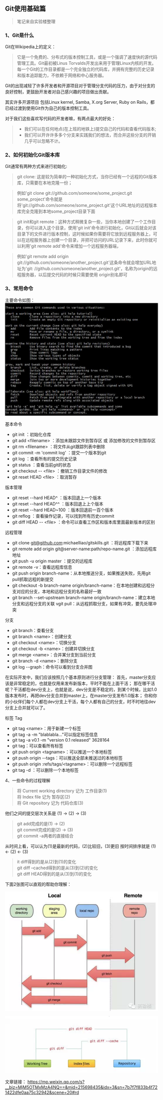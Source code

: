 ## Git使用基础篇

>笔记来自实验楼整理

### 1、Git是什么

Git在Wikipedia上的定义：
>它是一个免费的、分布式的版本控制工具，或是一个强调了速度快的源代码管理工具。Git最初被Linus Torvalds开发出来用于管理Linux内核的开发。每一个Git的工作目录都是一个完全独立的代码库，并拥有完整的历史记录和版本追踪能力，不依赖于网络和中心服务器。

Git的出现减轻了许多开发者和开源项目对于管理分支代码的压力，由于对分支的良好控制，更鼓励开发者对自己感兴趣的项目做出贡献。

其实许多开源项目 包括Linux kernel, Samba, X.org Server, Ruby on Rails，都已经过渡到使用Git作为自己的版本控制工具。

对于我们这些喜欢写代码的开发者嘛，有两点最大的好处：
> * 我们可以在任何地点(在上班的地铁上)提交自己的代码和查看代码版本;
> * 我们可以开许许多多个分支来实践我们的想法，而合并这些分支的开销几乎可以忽略不计。

### 2、如何初始化Git版本库
Git通常有两种方式来进行初始化:

>git clone: 这是较为简单的一种初始化方式，当你已经有一个远程的Git版本库，只需要在本地克隆一份；

>例如'git clone git://github.com/someone/some_project.git some_project'命令就是将'git://github.com/someone/some_project.git'这个URL地址的远程版本库完全克隆到本地some_project目录下面

>git init和git remote：这种方式稍微复杂一些，当你本地创建了一个工作目录，你可以进入这个目录，使用'git init'命令进行初始化，Git以后就会对该目录下的文件进行版本控制，这时候如果你需要将它放到远程服务器上，可以在远程服务器上创建一个目录，并把可访问的URL记录下来，此时你就可以利用'git remote add'命令来增加一个远程服务器端，

>例如'git remote add origin git://github.com/someone/another_project.git'这条命令就会增加URL地址为'git: //github.com/someone/another_project.git'，名称为origin的远程服务器，以后提交代码的时候只需要使用 origin别名即可

### 3、常用命令

主要命令如图：
![](../images/git/git-command.jpg)

基本命令
* git init ：初始化仓库
* git add \<filename\> ：添加未跟踪文件到暂存区 或 添加修改的文件到暂存区
* git rm \<filename\> ：将文件从git跟踪列表中删除
* git commit -m 'commit log' ：提交一个版本到git
* git log ：查看所有的提交历史记录
* git status ：查看当前git的状态
* git checkout -- \<file\> ：撤销工作目录文件的修改
* git reset HEAD \<file\> ：取消暂存

版本管理
* git reset --hard HEAD^ ：版本回退上一个版本
* git reset --hard HEAD^^ ：版本回退上上个版本
* git reset --hard HEAD~100 ：版本回退前一百个版本
* git reflog ：查看操作记录，可以找到所有历史commit
* git diff HEAD -- \<file\> ：命令可以查看工作区和版本库里面最新版本的区别

远程管理
* git clone git@github.com:michaelliao/gitskills.git ：将远程库下载下来
* git remote add origin git@server-name:path/repo-name.git ：添加远程库地址
* git push -u origin master ：提交的远程库
* git remote -v：查看远程库信息
* git push origin branch-name：从本地推送分支，如果推送失败，先用git pull抓取远程的新提交
* git checkout -b branch-name origin/branch-name：在本地创建和远程分支对应的分支，本地和远程分支的名称最好一致
* git branch --set-upstream branch-name origin/branch-name：建立本地分支和远程分支的关联
vgit pull：从远程抓取分支，如果有冲突，要先处理冲突

分支
* git branch：查看分支
* git branch \<name\>：创建分支
* git checkout \<name\>：切换分支
* git checkout -b \<name\>：创建并切换分支
* git merge \<name\>：合并某分支到当前分支
* git branch -d \<name\>：删除分支
* git log --graph：命令可以看到分支合并图

在实际开发中，我们应该按照几个基本原则进行分支管理： 首先，master分支应该是非常稳定的，也就是仅用来发布新版本，平时不能在上面干活； 那在哪干活呢？干活都在dev分支上，也就是说，dev分支是不稳定的，到某个时候，比如1.0版本发布时，再把dev分支合并到master上，在master分支发布1.0版本； 你和你的小伙伴们每个人都在dev分支上干活，每个人都有自己的分支，时不时地往dev分支上合并就可以了。

标签 Tag
* git tag \<name\>：用于新建一个标签
* git tag -a <tagname> -m "blablabla..."可以指定标签信息
* git tag -a v0.1 -m "version 0.1 released" 3628164
* git tag：可以查看所有标签
* git push origin \<tagname\>：可以推送一个本地标签
* git push origin --tags：可以推送全部未推送过的本地标签
* git push origin :refs/tags/\<tagname\>：可以删除一个远程标签
* git tag -d <tagname>：可以删除一个本地标签

4、一些命令的过程理解

>将 Current working directory 记为 工作目录(1)   
将 Index file 记为 暂存区(2)   
将 Git repository 记为 代码仓库(3)  

他们之间的提交层次关系是 (1) -> (2) -> (3)

>git add完成的是(1) -> (2)   
git commit完成的是(2) -> (3)  
git commit -a两者的直接结合  

从时间上看，可以认为(1)是最新的代码，(2)比较旧，(3)更旧
按时间排序就是 (1) <- (2) <- (3)

>it diff得到的是从(2)到(1)的变化   
git diff –cached得到的是从(3)到(2)的变化   
git diff HEAD得到的是从(3)到(1)的变化  

下面2张图可以直观的帮助你理解：

![](../images/git/git-operate1.png)

![](../images/git/git-operate2.png)

文章链接：
https://mp.weixin.qq.com/s?__biz=MjM5OTMxMzA4NQ==&mid=215698435&idx=3&sn=7b7f7f833b4f721422dfe0aa75c32942&scene=20#rd
